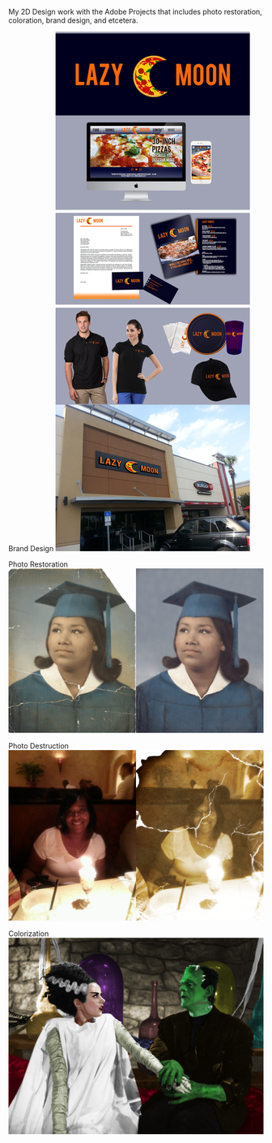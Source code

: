 My 2D Design work with the Adobe Projects that includes photo restoration, coloration, brand design, and etcetera.

Brand Design
![Brand Design](/Final_Products/BrandDesign.jpg)









Photo Restoration
![Photo Restoration](/Final_Products/Restoration.jpg)








Photo Destruction
![Photo Destruction](/Final_Products/Destruction.jpg)









Colorization
![Colorization](/Final_Products/Colorization.jpg)
